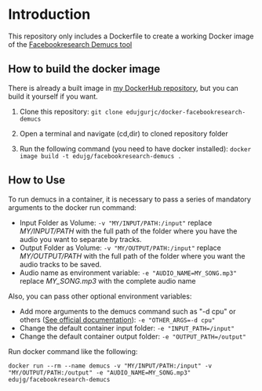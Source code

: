 # Introduction
This repository only includes a Dockerfile to create a working Docker image of the [Facebookresearch Demucs tool](https://github.com/facebookresearch/demucs)

## How to build the docker image
There is already a built image in [my DockerHub repository](https://hub.docker.com/r/edujg/facebookresearch-demucs), but you can build it yourself if you want.

1. Clone this repository:
    `git clone edujgurjc/docker-facebookresearch-demucs`

2. Open a terminal and navigate (cd,dir) to cloned repository folder
3. Run the following command (you need to have docker installed):
    `docker image build -t edujg/facebookresearch-demucs .`

## How to Use

To run demucs in a container, it is necessary to pass a series of mandatory arguments to the docker run command:

- Input Folder as Volume: `-v "MY/INPUT/PATH:/input"` replace _MY/INPUT/PATH_ with the full path of the folder where you have the audio you want to separate by tracks.
- Output Folder as Volume: `-v "MY/OUTPUT/PATH:/input"` replace _MY/OUTPUT/PATH_ with the full path of the folder where you want the audio tracks to be saved.
- Audio name as environment variable: `-e "AUDIO_NAME=MY_SONG.mp3"` replace _MY_SONG.mp3_ with the complete audio name

Also, you can pass other optional environment variables:
- Add more arguments to the demucs command such as "-d cpu" or others ([See official documentation](https://github.com/facebookresearch/demucs)): `-e "OTHER_ARGS=-d cpu"`
- Change the default container input folder: `-e "INPUT_PATH=/input"`
- Change the default container output folder: `-e "OUTPUT_PATH=/output"`

Run docker command like the following:

`docker run --rm --name demucs -v "MY/INPUT/PATH:/input" -v "MY/OUTPUT/PATH:/output" -e "AUDIO_NAME=MY_SONG.mp3" edujg/facebookresearch-demucs`